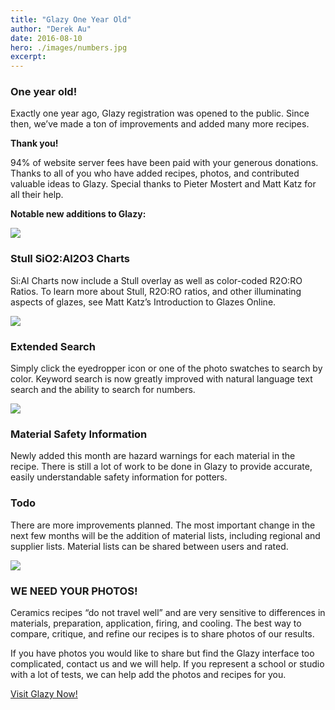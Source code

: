 ```yaml
---
title: "Glazy One Year Old"
author: "Derek Au"
date: 2016-08-10
hero: ./images/numbers.jpg
excerpt: 
---
```


### One year old!

Exactly one year ago, Glazy registration was opened to the public. Since then, we’ve made a ton of improvements and added many more recipes.

**Thank you!**

94% of website server fees have been paid with your generous donations. Thanks to all of you who have added recipes, photos, and contributed valuable ideas to Glazy. Special thanks to Pieter Mostert and Matt Katz for all their help.

**Notable new additions to Glazy:**

![](./images/stull4000glazes.jpg)

### Stull SiO2:Al2O3 Charts

Si:Al Charts now include a Stull overlay as well as color-coded R2O:RO Ratios. To learn more about Stull, R2O:RO ratios, and other illuminating aspects of glazes, see Matt Katz’s Introduction to Glazes Online.

![](./images/colorsearch_email.jpg)

### Extended Search

Simply click the eyedropper icon or one of the photo swatches to search by color. Keyword search is now greatly improved with natural language text search and the ability to search for numbers.

![](./images/hazards.jpg)

### Material Safety Information

Newly added this month are hazard warnings for each material in the recipe. There is still a lot of work to be done in Glazy to provide accurate, easily understandable safety information for potters.

### Todo

There are more improvements planned. The most important change in the next few months will be the addition of material lists, including regional and supplier lists. Material lists can be shared between users and rated.

![](./images/iphone.jpg)

### WE NEED YOUR PHOTOS!

Ceramics recipes “do not travel well” and are very sensitive to differences in materials, preparation, application, firing, and cooling. The best way to compare, critique, and refine our recipes is to share photos of our results.

If you have photos you would like to share but find the Glazy interface too complicated, contact us and we will help. If you represent a school or studio with a lot of tests, we can help add the photos and recipes for you.

[Visit Glazy Now!](http://glazy.org/)
